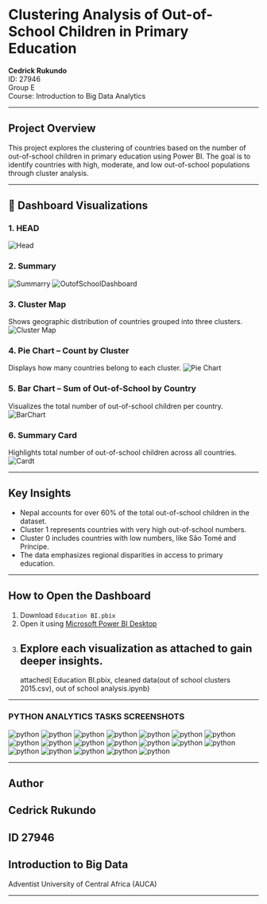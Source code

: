 # Clustering Analysis of Out-of-School Children in Primary Education

**Cedrick Rukundo**  
ID: 27946  
Group E  
Course: Introduction to Big Data Analytics  

---

## Project Overview

This project explores the clustering of countries based on the number of out-of-school children in primary education using Power BI. The goal is to identify countries with high, moderate, and low out-of-school populations through cluster analysis.

---



## 📌 Dashboard Visualizations

### 1. HEAD
![Head](Head.png)

### 2. Summary
![Summarry](Summary.png)
![OutofSchoolDashboard](OutofSchoolDashboard.png)


### 3. Cluster Map  
Shows geographic distribution of countries grouped into three clusters.
![Cluster Map](ClusterMap.png)

### 4. Pie Chart – Count by Cluster  
Displays how many countries belong to each cluster.
![Pie Chart](PieChart.png)

### 5. Bar Chart – Sum of Out-of-School by Country  
Visualizes the total number of out-of-school children per country.
![BarChart](BarChart.png)

### 6. Summary Card  
Highlights total number of out-of-school children across all countries.
![Cardt](Card.png)





---

## Key Insights

- Nepal accounts for over 60% of the total out-of-school children in the dataset.  
- Cluster 1 represents countries with very high out-of-school numbers.  
- Cluster 0 includes countries with low numbers, like São Tomé and Príncipe.  
- The data emphasizes regional disparities in access to primary education.

---

##  How to Open the Dashboard

1. Download `Education BI.pbix`
2. Open it using [Microsoft Power BI Desktop](https://powerbi.microsoft.com/desktop)
3. Explore each visualization as attached to gain deeper insights.
   ---
   attached( Education BI.pbix, cleaned data(out of school clusters 2015.csv), out of school analysis.ipynb)







---



### PYTHON ANALYTICS TASKS SCREENSHOTS

![python](python1.png)
![python](python2.png)
![python](python3.png)
![python](python4.png)
![python](python5.png)
![python](python6.png)
![python](python7.png)
![python](python8.png)
![python](python9.png)
![python](python10.png)
![python](python11.png)
![python](python12.png)
![python](python13.png)
![python](python14.png)
![python](python15.png)
![python](python16.png)
![python](python17.png)
![python](python18.png)
![python](python19.png)



---

##  Author

 Cedrick Rukundo 
 ---
 ID 27946
 ---
 Introduction to Big Data
 ---
 Adventist University of Central Africa (AUCA)

---

